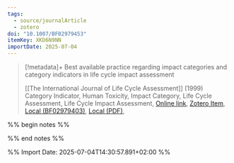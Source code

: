 ```yaml
---
tags:
  - source/journalArticle
  - zotero
doi: "10.1007/BF02979453"
itemKey: XKD6N9NN
importDate: 2025-07-04
---
```

>[!metadata]+
> Best available practice regarding impact categories and category indicators in life cycle impact assessment
> 
> [[The International Journal of Life Cycle Assessment]] (1999)
> Category Indicator, Human Toxicity, Impact Category, Life Cycle Assessment, Life Cycle Impact Assessment, 
> [Online link](https://doi.org/10.1007/BF02979453), [Zotero Item](zotero://select/library/items/XKD6N9NN), [Local (BF02979403)](file://C:/Users/aburg/Documents/references/zotero/storage/LIG7BG47/BF02979403.pdf),  [Local (PDF)](file://C:/Users/aburg/Documents/references/zotero/storage/8RJZXEMR/1999_BestAvailable.pdf), 

%% begin notes %%

%% end notes %%

%% Import Date: 2025-07-04T14:30:57.891+02:00 %%
